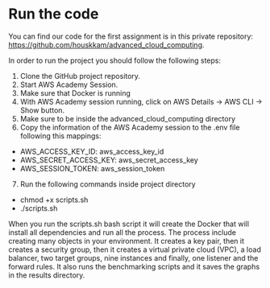 
# Run the code

You can find our code for the first assignment is in this private repository:
https://github.com/houskkam/advanced_cloud_computing.


In order to run the project you should follow the following steps:
1. Clone the GitHub project repository.
2. Start AWS Academy Session.
3. Make sure that Docker is running
4. With AWS Academy session running, click on AWS Details → AWS CLI → Show
button.
5. Make sure to be inside the advanced_cloud_computing directory
6. Copy the information of the AWS Academy session to the .env file following this
mappings:
- AWS_ACCESS_KEY_ID: aws_access_key_id
- AWS_SECRET_ACCESS_KEY: aws_secret_access_key
- AWS_SESSION_TOKEN: aws_session_token
7. Run the following commands inside project directory
- chmod +x scripts.sh
- ./scripts.sh

When you run the scripts.sh bash script it will create the Docker that will install all
dependencies and run all the process. The process include creating many objects in
your environment. It creates a key pair, then it creates a security group, then it creates
a virtual private cloud (VPC), a load balancer, two target groups, nine instances and
finally, one listener and the forward rules. It also runs the benchmarking scripts and it
saves the graphs in the results directory.